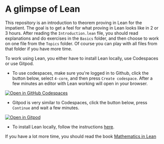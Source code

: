 # A glimpse of Lean

This repository is an introduction to theorem proving in Lean for the impatient.
The goal is to get a feel for what proving in Lean looks like in 2 or 3 hours.
After reading the `Introduction.lean` file, you should read explanations and do exercises in the
`Basics` folder, and then choose to work on one file from the `Topics` folder.
Of course you can play with all files from that folder if you have more time.

To work using Lean, you either have to install Lean locally, use Codespaces or use Gitpod.

* To use codespaces, make sure you're logged in to Github, click the button below, select `4-core`, and then press `Create codespace`. After a few minutes an editor with Lean working will open in your browser.

[![Open in GitHub Codespaces](https://github.com/codespaces/badge.svg)](https://codespaces.new/PatrickMassot/glimpse_of_lean)

* Gitpod is very similar to Codespaces, click the button below, press `Continue` and wait a few minutes.

[![Open in Gitpod](https://gitpod.io/button/open-in-gitpod.svg)](https://gitpod.io/#https://github.com/PatrickMassot/glimpse_of_lean)
* To install Lean locally, follow the instructions [here](https://leanprover-community.github.io/get_started.html).

If you have a lot more time, you should read the book [Mathematics in Lean](https://leanprover-community.github.io/mathematics_in_lean/)